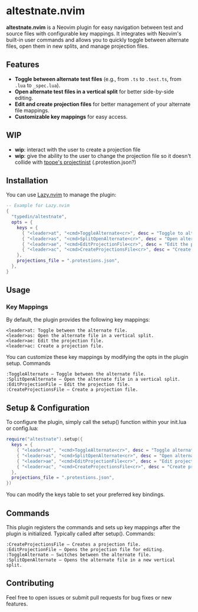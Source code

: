 # altestnate.nvim

**altestnate.nvim** is a Neovim plugin for easy navigation between test and source files with configurable key mappings. It integrates with Neovim's built-in user commands and allows you to quickly toggle between alternate files, open them in new splits, and manage projection files.

## Features

- **Toggle between alternate test files** (e.g., from `.ts` to `.test.ts`, from `.lua` to `_spec.lua`).
- **Open alternate test files in a vertical split** for better side-by-side editing.
- **Edit and create projection files** for better management of your alternate file mappings.
- **Customizable key mappings** for easy access.

## WIP
- **wip**: interact with the user to create a projection file
- **wip**: give the ability to the user to change the projection file so it doesn't collide with [tpope's projectinist](https://github.com/tpope/vim-projectionist) (.protestion.json?)

## Installation

You can use [Lazy.nvim](https://github.com/folke/lazy.nvim) to manage the plugin:

```lua
-- Example for Lazy.nvim
{
  "typedin/altestnate",
  opts = {
    keys = {
      { "<leader>at", "<cmd>ToggleAlternate<cr>", desc = "Toggle to alternate file" },
      { "<leader>as", "<cmd>SplitOpenAlternate<cr>", desc = "Open alternate file in new vertical split" },
      { "<leader>ae", "<cmd>EditProjectionFile<cr>", desc = "Edit the projection file" },
      { "<leader>ac", "<cmd>CreateProjectionsFile<cr>", desc = "Create a projection file" },
    },
    projections_file = ".protestions.json",
  },
}
```
## Usage
### Key Mappings

By default, the plugin provides the following key mappings:

    <leader>at: Toggle between the alternate file.
    <leader>as: Open the alternate file in a vertical split.
    <leader>ae: Edit the projection file.
    <leader>ac: Create a projection file.

You can customize these key mappings by modifying the opts in the plugin setup.
Commands

    :ToggleAlternate – Toggle between the alternate file.
    :SplitOpenAlternate – Open the alternate file in a vertical split.
    :EditProjectionFile – Edit the projection file.
    :CreateProjectionsFile – Create a projection file.

## Setup & Configuration

To configure the plugin, simply call the setup() function within your init.lua or config.lua:

```lua
require("altestnate").setup({
  keys = {
    { "<leader>at", "<cmd>ToggleAlternate<cr>", desc = "Toggle alternate file" },
    { "<leader>as", "<cmd>SplitOpenAlternate<cr>", desc = "Open alternate file in new split" },
    { "<leader>ae", "<cmd>EditProjectionFile<cr>", desc = "Edit projection file" },
    { "<leader>ac", "<cmd>CreateProjectionsFile<cr>", desc = "Create projection file" },
  },
  projections_file = ".protestions.json",
})
```

You can modify the keys table to set your preferred key bindings.

## Commands
This plugin registers the commands and sets up key mappings after the plugin is initialized. Typically called after setup().
Commands:

    :CreateProjectionsFile – Creates a projection file.
    :EditProjectionFile – Opens the projection file for editing.
    :ToggleAlternate – Switches between the alternate file.
    :SplitOpenAlternate – Opens the alternate file in a new vertical split.

## Contributing

Feel free to open issues or submit pull requests for bug fixes or new features.
